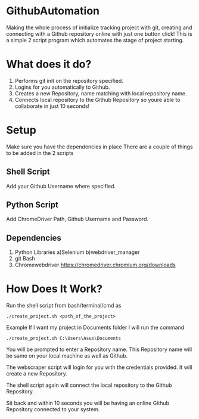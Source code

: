 # GithubAutomation
Making the whole process of initialize tracking project with git, creating and connecting with a Github repository online with just one button click!
This is a simple 2 script program which automates the stage of project starting.

# What does it do?
1) Performs git init on the repository specified.
2) Logins for you automatically to Github.
3) Creates a new Repository, name matching with local repository name.
4) Connects local repository to the Github Repository so youre able to collaborate in just 10 seconds!

# Setup
Make sure you have the dependencies in place
There are a couple of things to be added in the 2 scripts

## Shell Script
Add your Github Username where specified.

## Python Script
Add ChromeDriver Path, Github Username and Password.

## Dependencies
1) Python
  Libraries
  a)Selenium
  b)webdriver_manager
2) git Bash
3) Chromewebdriver https://chromedriver.chromium.org/downloads

# How Does It Work?

Run the shell script from bash/terminal/cmd as
```
./create_project.sh <path_of_the_project>
```

Example
If I want my project in Documents folder I will run the command
```
./create_project.sh C:\Users\Asus\Documents
```

You will be prompted to enter a Repository name.
This Repository name will be same on your local machine as well as Github.

The webscraper script will login for you with the credentials provided.
It will create a new Repository.

The shell script again will connect the local repository to the Github Repository.

Sit back and within 10 seconds you will be having an online Github Repository connected to your system.
